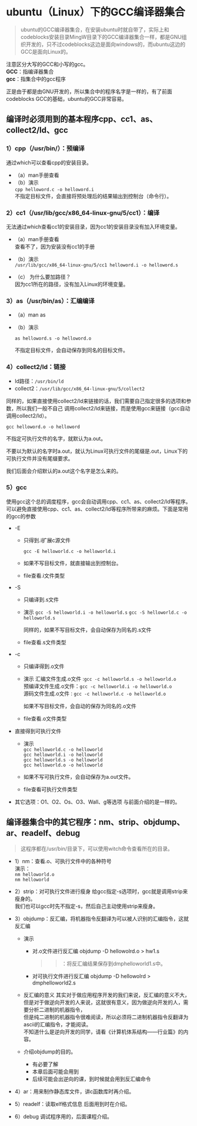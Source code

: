 # ubuntu（Linux）下的GCC编译器集合
  > ubuntu的GCC编译器集合，在安装ubuntu时就自带了，实际上和codeblocks安装目录MingW目录下的GCC编译器集合一样，都是GNU组织开发的，只不过codeblocks这边是面向windows的，而ubuntu这边的GCC是面向Linux的。
      
  注意区分大写的GCC和小写的gcc。<br/>
  **GCC**：指编译器集合<br/>
  **gcc**：指集合中的gcc程序<br/>

  正是由于都是由GNU开发的，所以集合中的程序名字是一样的，有了前面codeblocks GCC的基础，ubuntu的GCC非常容易。
			

## 编译时必须用到的基本程序**cpp、cc1、as、collect2/ld、gcc**
							
### 1）cpp（/usr/bin/）：预编译
  通过which可以查看cpp的安装目录。				
 + （a）man手册查看
 + （b）演示<br/>
        `cpp helloword.c -o helloword.i`<br/>
        不指定目标文件，会直接将预处理后的结果输出到控制台（命令行）。
		
								
### 2）cc1（/usr/lib/gcc/x86_64-linux-gnu/5/cc1）：编译
  无法通过which查看cc1的安装目录，因为cc1的安装目录没有加入环境变量。

   + （a）man手册查看<br/>
        查看不了，因为安装没有cc1的手册

   + （b）演示<br/>
        `/usr/lib/gcc/x86_64-linux-gnu/5/cc1 helloword.i -o helloword.s`

   + （c） 为什么要加路径？<br/>
        因为cc1所在的路径，没有加入Linux的环境变量。
							
								
### 3）as（/usr/bin/as）：汇编编译
  + （a）man  as

  + （b）演示<br/>
        
       `as helloword.s -o helloword.o`

      不指定目标文件，会自动保存到同名的目标文件。
							
							
### 4）collect2/ld：链接
+ ld路径：`/usr/bin/ld`
+ collect2：`/usr/lib/gcc/x86_64-linux-gnu/5/collect2`

同样的，如果直接使用collect2/ld来链接的话，我们需要自己指定很多的选项和参数，所以我们一般不自己
调用collect2/ld来链接，而是使用gcc来链接（gcc自动调用collect2/ld）。

`gcc helloword.o -o helloword`

不指定可执行文件的名字，就默认为a.out。

不要以为默认的名字时a.out，就认为Linux可执行文件的尾缀是.out，Linux下的可执行文件并没有尾缀要求。

我们后面会介绍默认的a.out这个名字是怎么来的。
							
							
### 5）gcc
使用gcc这个总的调度程序，gcc会自动调用cpp、cc1、as、collect2/ld等程序。  
可以避免直接使用cpp、cc1、as、collect2/ld等程序所带来的麻烦。下面是常用的gcc的参数

+ -E
  + 只得到.i扩展c源文件

    `gcc -E helloworld.c -o helloworld.i`

  + 如果不写目标文件，就直接输出到控制台。

  + file查看.i文件类型


+ -S	
  + 只编译到.s文件

  + 演示
    `gcc -S helloworld.i -o helloworld.s`
    `gcc -S helloworld.c -o helloworld.s`

    同样的，如果不写目标文件，会自动保存为同名的.s文件

  + file查看.s文件类型

+ -c	
  + 只编译得到.o文件

  + 演示
    汇编文件生成.o文件 :`gcc -c helloworld.s -o helloworld.o`  
    预编译文件生成.o文件：`gcc -c helloworld.i -o helloworld.o`  
    源码文件生成.o文件`：gcc -c helloworld.c -o helloworld.o`  

    如果不写目标文件，会自动的保存为同名的.o文件

  + file查看.o文件类型


+ 直接得到可执行文件

  + 演示  
    `gcc helloworld.c -o helloworld`  
    `gcc helloworld.i -o helloworld`  
    `gcc helloworld.s -o helloworld`  
    `gcc helloworld.o -o helloworld`  

  + 如果不写可执行文件，会自动保存为a.out文件。

  + file查看可执行文件类型

+ 其它选项：O1、O2、Os、O3、Wall、g等选项
    与前面介绍的是一样的。

							
## 编译器集合中的其它程序：nm、strip、objdump、ar、readelf、debug
> 这程序都在/usr/bin/目录下，可以使用witch命令查看所在的目录。
								
+ 1）nm：查看.o、可执行文件中的各种符号  
  演示：  
    `nm helloworld.o`  
    `nm helloworld`

+ 2）strip：对可执行文件进行瘦身
    给gcc指定-s选项时，gcc就是调用strip来瘦身的。  
    我们也可以gcc时先不指定-s，然后自己主动使用strip来瘦身。  

+ 3）objdump：反汇编，将机器指令反翻译为可以被人识别的汇编指令，这就反汇编
  + 演示  
    - 对.o文件进行反汇编
      objdump -D hellowolrd.o >  hw1.s

      > >：将反汇编结果保存到dmphelloworld1.s中。

    - 对可执行文件进行反汇编
      objdump -D hellowolrd > dmphelloworld2.s


  + 反汇编的意义
      其实对于做应用程序开发的我们来说，反汇编的意义不大，但是对于做逆向开发的人来说，这就很有意义，因为做逆向开发的人，需要分析二进制的机器指令，  
      但是纯二进制的机器指令很难阅读，所以必须将二进制机器指令反翻译为ascii的汇编指令，才能阅读。  
      不知道什么是逆向开发的同学，请看《计算机体系结构——行业篇》的内容。  

  + 介绍objdump的目的。
    - 有必要了解
    - 本章后面可能会用到
    - 后续可能会出逆向的课，到时候就会用到反汇编命令


+ 4）ar：用来制作静态库文件，讲c函数库时再介绍。


+ 5）readelf：读取elf格式信息
    后面用到时在介绍。

+ 6）debug
    调试程序用的，后面课程介绍。
